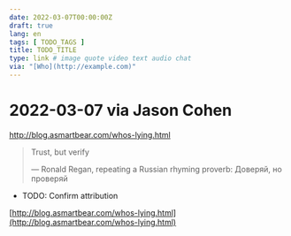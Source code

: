 ```yaml
---
date: 2022-03-07T00:00:00Z
draft: true
lang: en
tags: [ TODO_TAGS ]
title: TODO_TITLE
type: link # image quote video text audio chat
via: "[Who](http://example.com)"
---
```



# 2022-03-07 via Jason Cohen
http://blog.asmartbear.com/whos-lying.html


> Trust, but verify
> 
> — Ronald Regan, repeating a Russian rhyming proverb: Доверяй, но проверяй

* TODO: Confirm attribution

[http://blog.asmartbear.com/whos-lying.html](http://blog.asmartbear.com/whos-lying.html)

